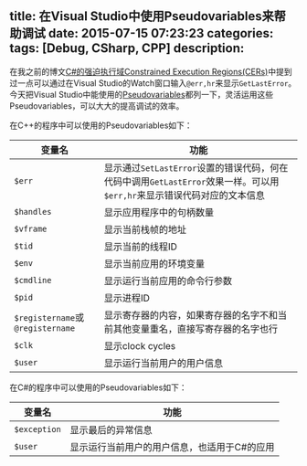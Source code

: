 title: 在Visual Studio中使用Pseudovariables来帮助调试
date: 2015-07-15 07:23:23
categories:
tags: [Debug, CSharp, CPP]
description:
---
在我之前的博文[C#的强迫执行域Constrained Execution Regions(CERs)](/2013/06/07/constrained-execution-regions-in-csharp/)中提到过一点可以通过在Visual Studio的Watch窗口输入`@err,hr`来显示`GetLastError`。今天把Visual Studio中能使用的[Pseudovariables](https://msdn.microsoft.com/en-us/library/ms164891.aspx)都列一下，灵活运用这些Pseudovariables，可以大大的提高调试的效率。

在C++的程序中可以使用的Pseudovariables如下：

变量名|功能
---|---
`$err`|显示通过`SetLastError`设置的错误代码，何在代码中调用`GetLastError`效果一样。可以用`$err,hr`来显示错误代码对应的文本信息
`$handles`|显示应用程序中的句柄数量
`$vframe`|显示当前栈帧的地址
`$tid`|显示当前的线程ID
`$env`|显示当前应用的环境变量
`$cmdline`|显示运行当前应用的命令行参数
`$pid`|显示进程ID
`$registername`或`@registername`|显示寄存器的内容，如果寄存器的名字不和当前其他变量重名，直接写寄存器的名字也行
`$clk`|显示clock cycles
`$user`|显示运行当前用户的用户信息

在C#的程序中可以使用的Pseudovariables如下：

变量名|功能
---|---
`$exception`|显示最后的异常信息
`$user`|显示运行当前用户的用户信息，也适用于C#的应用
